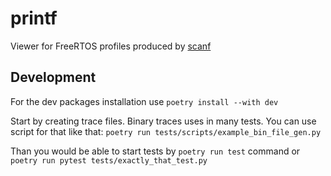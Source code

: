 # printf

Viewer for FreeRTOS profiles produced by [scanf](https://github.com/try-fork-it-twice/scanf)


## Development

For the dev packages installation use ```poetry install --with dev```

Start by creating trace files. Binary traces uses in many tests. You can use script for that like that: ```poetry run tests/scripts/example_bin_file_gen.py```

Than you would be able to start tests by ```poetry run test``` command or ```poetry run pytest tests/exactly_that_test.py```